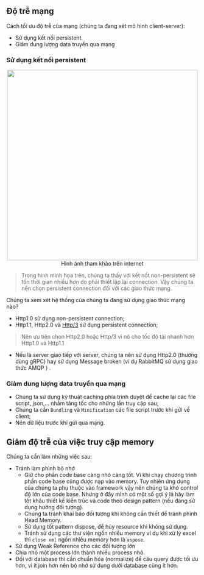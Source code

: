 ## Độ trễ mạng

Cách tối ưu độ trễ của mạng (chúng ta đang xét mô hình client-server):
- Sử dụng kết nối persistent.
- Giảm dung lượng data truyền qua mạng

### Sử dụng kết nối persistent

<p align="center">
  <img src="https://user-images.githubusercontent.com/106718776/204697821-ae2b3fff-540a-459a-af5d-166fc277d12b.png" style="width:500px !important;" /> 
  <br/>
  Hình ảnh tham khảo trên internet
</p>

> Trong hình minh họa trên, chúng ta thấy với kết nốt non-persistent sẽ tốn thời gian nhiều hơn do phải thiết lập lại connection. Vậy chúng ta nên chọn persistent connection đối với các giao thức mạng.

Chúng ta xem xét hệ thống của chúng ta đang sử dụng giao thức mạng nào?
- Http1.0 sử dụng non-persistent connection;
- Http1.1, Http2.0 và [Http/3](https://datatracker.ietf.org/doc/html/rfc9114)  sử dụng persistent connection;

> Nên ưu tiên chon Http2.0 hoặc Http/3 vì nó cho tốc độ tải nhanh hơn Http1.0 và Http1.1

- Nếu là server giao tiếp với server, chúng ta nên sử dụng Http2.0 (thường dùng gRPC) hay sử dụng Message broken (ví dụ RabbitMQ sử dụng giao thức AMQP ) .

### Giảm dung lượng data truyền qua mạng

- Chúng ta sử dụng kỹ thuật caching phía trình duyệt để cache lại các file script, json,... nhằm tăng tốc cho những lần truy cập sau;
- Chúng ta cần `Bundling` và `Minification` các file script trước khi gửi về client;
- Nén dữ liệu trước khi gửi qua mạng.

## Giảm độ trễ của việc truy cập memory

Chúng ta cần làm những việc sau:

- Tránh làm phình bộ nhớ
  + Giữ cho phần code base càng nhỏ càng tốt. Vì khi chạy chương trình phần code base cũng được nạp vào memory. Tuy nhiên ứng dụng của chúng ta phụ thuộc vào framework vậy nên chúng ta khó control độ lớn của code base. Nhưng ở đây mình có một số gợi ý là hãy làm tốt khâu thiết kế kiến trúc và code theo design pattern (nếu đang sử dụng hướng đối tượng).
  + Chúng ta tránh khai báo đối tượng khi không cần thiết để tránh phình Head Memory.
  + Sử dụng tốt pattern dispose, để hủy resource khi không sử dụng.
  + Tránh sử dụng các thư viện ngốn nhiều memory ví dụ khi xử lý excel thì `close xml` ngốn nhiều memory hơn là `aspose`.
- Sử dụng Weak Reference cho các đối tượng lớn
- Chia nhỏ một process lớn thành nhiều process nhỏ.
- Đối với database thì cần chuẩn hóa (normalize) để câu query được tối ưu hơn, vì ít join hơn nên bộ nhớ sử dụng dưới database cũng ít hơn.